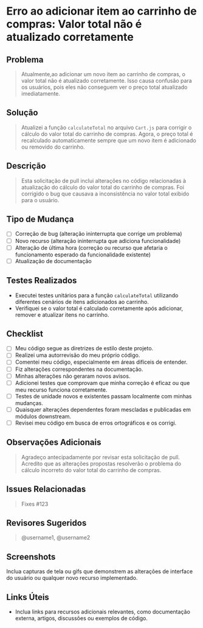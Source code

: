 # Erro ao adicionar item ao carrinho de compras: Valor total não é atualizado corretamente

## Problema

> Atualmente,ao adicionar um novo item ao carrinho de compras, o valor total não é atualizado corretamente. Isso causa confusão para os usuários, pois eles não conseguem ver o preço total atualizado imediatamente.

## Solução

> Atualizei a função `calculateTotal` no arquivo `Cart.js` para corrigir o cálculo do valor total do carrinho de compras. Agora, o preço total é recalculado automaticamente sempre que um novo item é adicionado ou removido do carrinho.

## Descrição

> Esta solicitação de pull inclui alterações no código relacionadas à atualização do cálculo do valor total do carrinho de compras. Foi corrigido o bug que causava a inconsistência no valor total exibido para o usuário.

## Tipo de Mudança

- [ ] Correção de bug (alteração ininterrupta que corrige um problema)
- [ ] Novo recurso (alteração ininterrupta que adiciona funcionalidade)
- [ ] Alteração de última hora (correção ou recurso que afetaria o funcionamento esperado da funcionalidade existente)
- [ ] Atualização de documentação

## Testes Realizados

- Executei testes unitários para a função `calculateTotal` utilizando diferentes cenários de itens adicionados ao carrinho.
- Verifiquei se o valor total é calculado corretamente após adicionar, remover e atualizar itens no carrinho.

## Checklist

- [ ] Meu código segue as diretrizes de estilo deste projeto.
- [ ] Realizei uma autorrevisão do meu próprio código.
- [ ] Comentei meu código, especialmente em áreas difíceis de entender.
- [ ] Fiz alterações correspondentes na documentação.
- [ ] Minhas alterações não geraram novos avisos.
- [ ] Adicionei testes que comprovam que minha correção é eficaz ou que meu recurso funciona corretamente.
- [ ] Testes de unidade novos e existentes passam localmente com minhas mudanças.
- [ ] Quaisquer alterações dependentes foram mescladas e publicadas em módulos downstream.
- [ ] Revisei meu código em busca de erros ortográficos e os corrigi.

## Observações Adicionais

> Agradeço antecipadamente por revisar esta solicitação de pull. Acredito que as alterações propostas resolverão o problema do cálculo incorreto do valor total do carrinho de compras.

## Issues Relacionadas

> Fixes #123

## Revisores Sugeridos

> @username1, @username2

## Screenshots

Inclua capturas de tela ou gifs que demonstrem as alterações de interface do usuário ou qualquer novo recurso implementado.

## Links Úteis

- Inclua links para recursos adicionais relevantes, como documentação externa, artigos, discussões ou exemplos de código.
